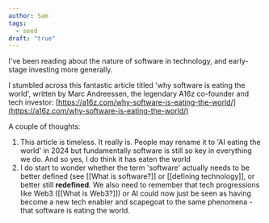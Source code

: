 ```yaml
---
author: Sam
tags:
  - seed
draft: "true"
---
```

I've been reading about the nature of software in technology, and early-stage investing more generally. 

I stumbled across this fantastic article titled 'why software is eating the world', written by Marc Andreessen, the legendary A16z co-founder and tech investor: [https://a16z.com/why-software-is-eating-the-world/](https://a16z.com/why-software-is-eating-the-world/)

A couple of thoughts:
1) This article is timeless. It really is. People may rename it to 'AI eating the world' in 2024 but fundamentally software is still so key in everything we do. And so yes, I do think it has eaten the world
2) I do start to wonder whether the term 'software' actually needs to be better defined (see [[What is software?]] or [[defining technology]], or better still **redefined**. We also need to remember that tech progressions like Web3 ([[What is Web3?]]) or AI could now just be seen as having become a new tech enabler and scapegoat to the same phenomena - that software is eating the world.
